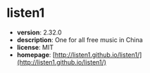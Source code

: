 # listen1

- **version**: 2.32.0
- **description**: One for all free music in China
- **license**: MIT
- **homepage**: [http://listen1.github.io/listen1/](http://listen1.github.io/listen1/)

